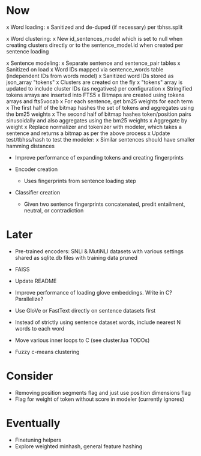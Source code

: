 # Now

x Word loading:
  x Sanitized and de-duped (if necessary) per tbhss.split

x Word clustering:
  x New id_sentences_model which is set to null when creating clusters directly
    or to the sentence_model.id when created per sentence loading

x Sentence modeling:
  x Separate sentence and sentence_pair tables
  x Sanitized on load
  x Word IDs mapped via sentence_words table (independent IDs from words model)
  x Sanitized word IDs stored as json_array "tokens"
  x Clusters are created on the fly
  x "tokens" array is updated to include cluster IDs (as negatives) per configuration
  x Stringified tokens arrays are inserted into FTS5
  x Bitmaps are created using tokens arrays and fts5vocab
    x For each sentence, get bm25 weights for each term
    x The first half of the bitmap hashes the set of tokens and aggregates using
      the bm25 weights
    x The second half of bitmap hashes token/position pairs sinusoidally and
      also aggregates using the bm25 weights
    x Aggregate by weight
  x Replace normalizer and tokenizer with modeler, which takes a sentence and
    returns a bitmap as per the above process
  x Update test/tbhss/hash to test the modeler:
    x Similar sentences should have smaller hamming distances
  - Improve performance of expanding tokens and creating fingerprints

- Encoder creation
  - Uses fingerprints from sentence loading step

- Classifier creation
  - Given two sentence fingerprints concatenated, predit entailment, neutral, or
    contradiction

# Later

- Pre-trained encoders: SNLI & MutiNLI datasets with various settings shared as
  sqlite.db files with training data pruned

- FAISS

- Update README

- Improve performance of loading glove embeddings. Write in C? Parallelize?
- Use GloVe or FastText directly on sentence datasets first
- Instead of strictly using sentence dataset words, include nearest N words to
  each word

- Move various inner loops to C (see cluster.lua TODOs)
- Fuzzy c-means clustering

# Consider

- Removing position segments flag and just use position dimensions flag
- Flag for weight of token without score in modeler (currently ignores)

# Eventually

- Finetuning helpers
- Explore weighted minhash, general feature hashing
